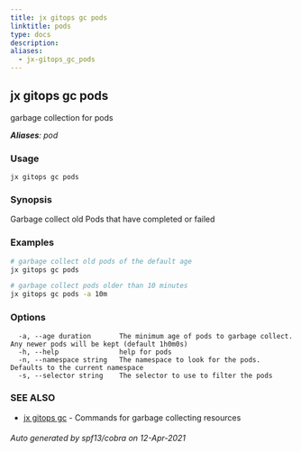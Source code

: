 ```yaml
---
title: jx gitops gc pods
linktitle: pods
type: docs
description: 
aliases:
  - jx-gitops_gc_pods
---
```


## jx gitops gc pods

garbage collection for pods

***Aliases**: pod*

### Usage

```
jx gitops gc pods
```

### Synopsis

Garbage collect old Pods that have completed or failed

### Examples

  ```bash
  # garbage collect old pods of the default age
  jx gitops gc pods
  
  # garbage collect pods older than 10 minutes
  jx gitops gc pods -a 10m

  ```
### Options

```
  -a, --age duration       The minimum age of pods to garbage collect. Any newer pods will be kept (default 1h0m0s)
  -h, --help               help for pods
  -n, --namespace string   The namespace to look for the pods. Defaults to the current namespace
  -s, --selector string    The selector to use to filter the pods
```

### SEE ALSO

* [jx gitops gc](..)	 - Commands for garbage collecting resources

###### Auto generated by spf13/cobra on 12-Apr-2021
